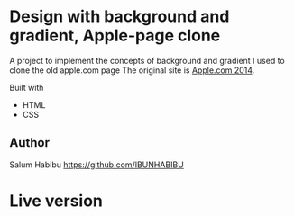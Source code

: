 # Design with background and gradient, Apple-page clone
A project to implement the concepts of background and gradient
I used to clone the old apple.com page 
The original site is [Apple.com 2014](https://web.archive.org/web/20140301004610/http://www.apple.com/).

Built with 

* HTML
* CSS
## Author
Salum Habibu https://github.com/IBUNHABIBU

# Live version

